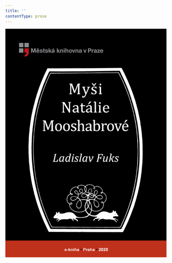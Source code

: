 ```yaml
---
title: ''
contentType: prose
---
```


<section>

![obalka_mysi_natalie_mooshabrove.jpg](./resources/obalka_mysi_natalie_moo_fmt.png)

</section>
